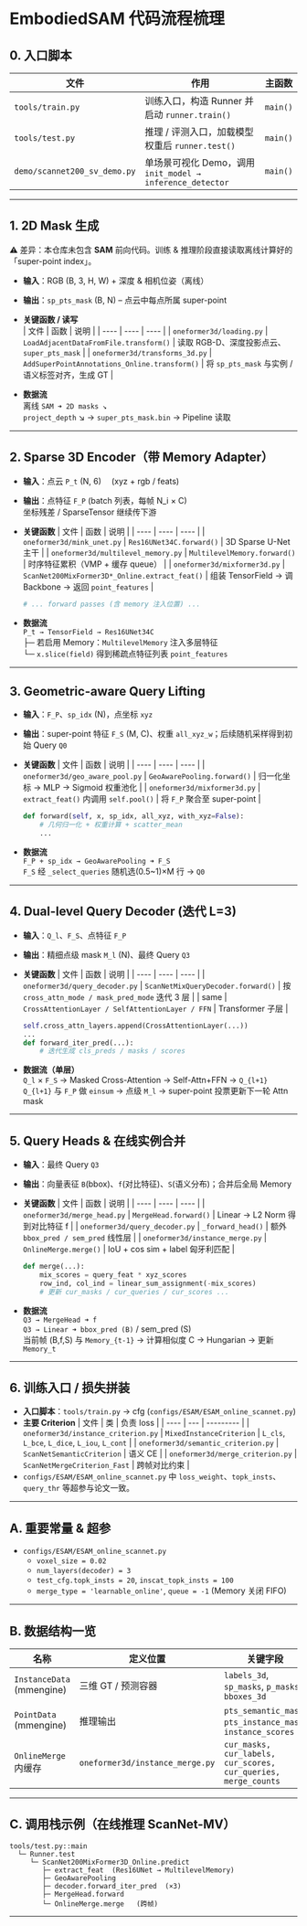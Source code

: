 # EmbodiedSAM 代码流程梳理

## 0. 入口脚本
| 文件 | 作用 | 主函数 |
| ---- | ---- | ------ |
| `tools/train.py` | 训练入口，构造 Runner 并启动 `runner.train()` | `main()` |
| `tools/test.py`  | 推理 / 评测入口，加载模型权重后 `runner.test()` | `main()` |
| `demo/scannet200_sv_demo.py` | 单场景可视化 Demo，调用 `init_model → inference_detector` | `main()` |

---

## 1. 2D Mask 生成
⚠️ 差异：本仓库未包含 **SAM** 前向代码。训练 & 推理阶段直接读取离线计算好的「super-point index」。

- **输入**：RGB (B, 3, H, W) + 深度 & 相机位姿（离线）
- **输出**：`sp_pts_mask` (B, N) – 点云中每点所属 super-point
- **关键函数 / 读写**  
  | 文件 | 函数 | 说明 |
  | ---- | ---- | ---- |
  | `oneformer3d/loading.py` | `LoadAdjacentDataFromFile.transform()` | 读取 RGB-D、深度投影点云、`super_pts_mask` |
  | `oneformer3d/transforms_3d.py` | `AddSuperPointAnnotations_Online.transform()` | 将 `sp_pts_mask` 与实例 / 语义标签对齐，生成 GT |

- **数据流**  
  离线 `SAM ➜ 2D masks ↘`  
  `project_depth` ↘ → `super_pts_mask.bin` → Pipeline 读取

---

## 2. Sparse 3D Encoder（带 Memory Adapter）
- **输入**：点云 `P_t` (N, 6)  (xyz + rgb / feats)
- **输出**：点特征 `F_P` (batch 列表，每帧 N_i × C)  
  坐标残差 / SparseTensor 继续传下游
- **关键函数**
  | 文件 | 函数 | 说明 |
  | ---- | ---- | ---- |
  | `oneformer3d/mink_unet.py` | `Res16UNet34C.forward()` | 3D Sparse U-Net 主干 |
  | `oneformer3d/multilevel_memory.py` | `MultilevelMemory.forward()` | 时序特征累积（VMP + 缓存 queue） |
  | `oneformer3d/mixformer3d.py` | `ScanNet200MixFormer3D*_Online.extract_feat()` | 组装 TensorField → 调 Backbone → 返回 `point_features` |
  
  ```480:540:oneformer3d/mink_unet.py
  # ... forward passes (含 memory 注入位置) ...
  ```

- **数据流**  
  `P_t → TensorField → Res16UNet34C`  
  ├─ 若启用 Memory：`MultilevelMemory` 注入多层特征  
  └─ `x.slice(field)` 得到稀疏点特征列表 `point_features`

---

## 3. Geometric-aware Query Lifting
- **输入**：`F_P`、`sp_idx` (N)，点坐标 `xyz`
- **输出**：super-point 特征 `F_S` (M, C)、权重 `all_xyz_w`；后续随机采样得到初始 Query `Q0`
- **关键函数**
  | 文件 | 函数 | 说明 |
  | ---- | ---- | ---- |
  | `oneformer3d/geo_aware_pool.py` | `GeoAwarePooling.forward()` | 归一化坐标 → MLP → Sigmoid 权重池化 |
  | `oneformer3d/mixformer3d.py` | `extract_feat()` 内调用 `self.pool()` | 将 `F_P` 聚合至 super-point |
  
  ```25:40:oneformer3d/geo_aware_pool.py
  def forward(self, x, sp_idx, all_xyz, with_xyz=False):
      # 几何归一化 + 权重计算 + scatter_mean
      ...
  ```

- **数据流**  
  `F_P + sp_idx → GeoAwarePooling ➜ F_S`  
  `F_S` 经 `_select_queries` 随机选(0.5~1)×M 行 → `Q0`

---

## 4. Dual-level Query Decoder (迭代 L=3)
- **输入**：`Q_l`、`F_S`、点特征 `F_P`
- **输出**：精细点级 mask `M_l` (N)、最终 Query `Q3`
- **关键函数**
  | 文件 | 函数 | 说明 |
  | ---- | ---- | ---- |
  | `oneformer3d/query_decoder.py` | `ScanNetMixQueryDecoder.forward()` | 按 `cross_attn_mode / mask_pred_mode` 迭代 3 层 |
  | same | `CrossAttentionLayer / SelfAttentionLayer / FFN` | Transformer 子层 |
  
  ```140:190:oneformer3d/query_decoder.py
  self.cross_attn_layers.append(CrossAttentionLayer(...))
  ...
  def forward_iter_pred(...):
      # 迭代生成 cls_preds / masks / scores
  ```

- **数据流（单层）**  
  `Q_l` × `F_S` → Masked Cross-Attention → Self-Attn+FFN → `Q_{l+1}`  
  `Q_{l+1}` 与 `F_P` 做 `einsum` → 点级 `M_l` → super-point 投票更新下一轮 Attn mask

---

## 5. Query Heads & 在线实例合并
- **输入**：最终 Query `Q3`
- **输出**：向量表征 `B`(bbox)、`f`(对比特征)、`S`(语义分布)；合并后全局 Memory
- **关键函数**
  | 文件 | 函数 | 说明 |
  | ---- | ---- | ---- |
  | `oneformer3d/merge_head.py` | `MergeHead.forward()` | Linear → L2 Norm 得到对比特征 f |
  | `oneformer3d/query_decoder.py` | `_forward_head()` | 额外 `bbox_pred / sem_pred` 线性层 |
  | `oneformer3d/instance_merge.py` | `OnlineMerge.merge()` | IoU + cos sim + label 匈牙利匹配 |
  
  ```200:240:oneformer3d/instance_merge.py
  def merge(...):
      mix_scores = query_feat * xyz_scores
      row_ind, col_ind = linear_sum_assignment(-mix_scores)
      # 更新 cur_masks / cur_queries / cur_scores ...
  ```

- **数据流**  
  `Q3 → MergeHead ➜ f`  
  `Q3 → Linear ➜ bbox_pred (B)` / sem_pred (S)  
  当前帧 (B,f,S) 与 `Memory_{t-1}` → 计算相似度 C → Hungarian → 更新 `Memory_t`

---

## 6. 训练入口 / 损失拼装
- **入口脚本**：`tools/train.py` → cfg (`configs/ESAM/ESAM_online_scannet.py`)  
- **主要 Criterion**
  | 文件 | 类 | 负责 loss |
  | ---- | --- | --------- |
  | `oneformer3d/instance_criterion.py` | `MixedInstanceCriterion` | `L_cls`, `L_bce`, `L_dice`, `L_iou`, `L_cont` |
  | `oneformer3d/semantic_criterion.py` | `ScanNetSemanticCriterion` | 语义 CE |
  | `oneformer3d/merge_criterion.py` | `ScanNetMergeCriterion_Fast` | 跨帧对比约束 |
- `configs/ESAM/ESAM_online_scannet.py` 中 `loss_weight`、`topk_insts`、`query_thr` 等超参与论文一致。

---

## A. 重要常量 & 超参
- `configs/ESAM/ESAM_online_scannet.py`
  - `voxel_size = 0.02`
  - `num_layers(decoder) = 3`
  - `test_cfg.topk_insts = 20`, `inscat_topk_insts = 100`
  - `merge_type = 'learnable_online'`, `queue = -1` (Memory 关闭 FIFO)

---

## B. 数据结构一览
| 名称 | 定义位置 | 关键字段 |
| ---- | -------- | -------- |
| `InstanceData` (mmengine) | 三维 GT / 预测容器 | `labels_3d`, `sp_masks`, `p_masks`, `bboxes_3d` |
| `PointData` (mmengine) | 推理输出 | `pts_semantic_mask`, `pts_instance_mask`, `instance_scores` |
| `OnlineMerge` 内缓存 | `oneformer3d/instance_merge.py` | `cur_masks, cur_labels, cur_scores, cur_queries, merge_counts` |

---

## C. 调用栈示例（在线推理 ScanNet-MV）
```text
tools/test.py::main
  └─ Runner.test
     └─ ScanNet200MixFormer3D_Online.predict
        ├─ extract_feat  (Res16UNet → MultilevelMemory)
        ├─ GeoAwarePooling
        ├─ decoder.forward_iter_pred  (×3)
        ├─ MergeHead.forward
        └─ OnlineMerge.merge   (跨帧)
```

---